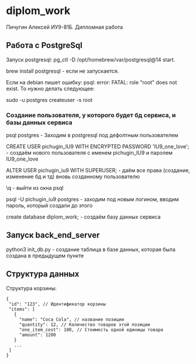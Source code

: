 # diplom_work
Пичугин Алексей ИУ9-81Б. Дипломная работа 

## Работа с PostgreSql

Запуск postgresql: pg_ctl -D /opt/homebrew/var/postgresql@14 start. 

brew install postgresql - если не запускается.

Если на debian пишет ошибку: psql: error: FATAL:  role "root" does not exist. То нужно делать следующее:

sudo -u postgres createuser -s root

### Создание пользователя, у которого будет бд сервиса, и базы данных сервиса 

psql postgres - Заходим в postgresql под дефолтным пользователем

CREATE USER pichugin_IU9 WITH ENCRYPTED PASSWORD 'IU9_one_love'; - создаём нового пользователя с именем pichugin_IU9 и паролем IU9_one_love

ALTER USER pichugin_iu9 WITH SUPERUSER; - даём все права (создание, изменение бд и тд) вновь созданному пользователю

\q - выйти из окна psql

psql -U pichugin_iu9 postgres - заходим под новым логином, вводим пароль, который создали до этого

create database diplom_work; - создаём базу данных сервиса

## Запуск back_end_server

python3 init_db.py - создание таблица в базе данных, которая была создана в предыдущем пункте

## Структура данных
Структура корзины:
```
{
 "id": "123", // Идентификатор корзины
 "items": [
   {
     "name": "Coca Cola", // название позиции
     "quantity": 12, // Количество товаров этой позиции
     "one_item_cost": 100, // Стоимость одной единицы товара
     "amount": 1200
   }
   ...
 ]
}
```
